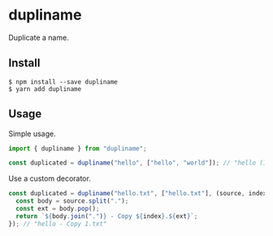 # dupliname

Duplicate a name.

## Install

```
$ npm install --save dupliname
$ yarn add dupliname
```

## Usage

Simple usage.

```js
import { dupliname } from "dupliname";

const duplicated = dupliname("hello", ["hello", "world"]); // "hello (1)"
```

Use a custom decorator.

```js
const duplicated = dupliname("hello.txt", ["hello.txt"], (source, index) => {
  const body = source.split(".");
  const ext = body.pop();
  return `${body.join(".")} - Copy ${index}.${ext}`;
}); // "hello - Copy 1.txt"
```